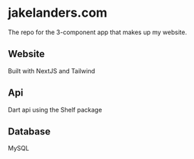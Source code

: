 # jakelanders.com

The repo for the 3-component app that makes up my website.

## Website

Built with NextJS and Tailwind

## Api

Dart api using the Shelf package

## Database

MySQL
